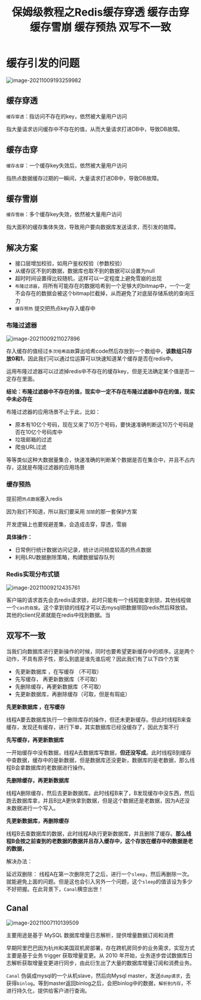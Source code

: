 ﻿---
title: 保姆级教程之Redis缓存穿透 缓存击穿 缓存雪崩 缓存预热 双写不一致
categories:
  - 缓存中间件
tags:
  - Redis
  - 缓存中间件
cover: >-
  https://hmf-typora-images.oss-cn-guangzhou.aliyuncs.com/images/202307091752364.png
abbrlink: 6978
updated: 2023-07-19 10:54:43
---



# 缓存引发的问题

![image-20211009193259982](https://p3-juejin.byteimg.com/tos-cn-i-k3u1fbpfcp/464c731b777f48b2b404878edb05fb3e~tplv-k3u1fbpfcp-zoom-1.image)
## 缓存穿透
`缓存穿透`：指访问不存在的key，依然被大量用户访问

指大量请求访问缓存中不存在的值，从而大量请求打进DB中，导致DB故障。

## 缓存击穿
`缓存击穿`：一个缓存key失效后，依然被大量用户访问

指热点数据缓存过期的一瞬间，大量请求打进DB中，导致DB故障。

## 缓存雪崩
`缓存雪崩`：多个缓存key失效，依然被大量用户访问

指大面积的缓存集体失效，导致用户要向数据库发送请求，而引发的故障。

## 解决方案

-  接口层增加校验，如用户鉴权校验（参数校验）
-  从缓存区不到的数据，数据库也取不到的数据可以设置为null
- 超时时间设置得比较随机，这样可以一定程度上避免雪崩的出现
-  `布隆过滤器`，将所有可能存在的数据哈希到一个足够大的bitmap中，一个一定不会存在的数据会被这个bitmap拦截掉，从而避免了对底层存储系统的查询压力
- `缓存预热` 提交把热点key存入缓存中

### 布隆过滤器
![image-20211009211027896](https://p3-juejin.byteimg.com/tos-cn-i-k3u1fbpfcp/0c5b697b7954438398a662da533a18a6~tplv-k3u1fbpfcp-zoom-1.image)

存入缓存的值经过`多次哈希函数`算出哈希code然后存放到一个数组中，**该数组只存放0和1**，因此我们可以通过位运算可以快速知道某个缓存是否在redis中。

运用布隆过滤器可以过滤掉redis中不存在的缓存key，但是无法确定某个值是否一定存在里面。

**结论：布隆过滤器中不存在的值，现实中一定不存在布隆过滤器中存在的值，现实中未必存在**

布隆过滤器的应用场景不止于此，比如：
-   原本有10亿个号码，现在又来了10万个号码，要快速准确判断这10万个号码是否在10亿个号码库中
-   垃圾邮箱的过滤
-  爬虫URL过滤

等等类似这种大数据量集合，快速准确的判断某个数据是否在集合中，并且不占内存，这就是布隆过滤器的应用场景

### 缓存预热
提前把`热点数据`塞入redis

因为我们不知道，所以我们要采用 `加锁`的那一套保护方案

开发逻辑上也要规避差集，会造成击穿，穿透，雪崩

**具体操作：**

-   日常例行统计数据访问记录，统计访问频度较高的热点数据
-   利用LRU数据删除策略，构建数据留存队列

### Redis实现分布式锁


![image-20211009212435761](https://p3-juejin.byteimg.com/tos-cn-i-k3u1fbpfcp/ea29a80d7a6544b5a235d1b52f0a4859~tplv-k3u1fbpfcp-zoom-1.image)

客户端的请求首先会去redis请求锁，此时只能有一个线程能拿到锁，其他线程做一个`cas的自旋`。这个拿到锁的线程才可以去mysql把数据带回redis然后释放锁。其他的client兄弟就能在redis中找到数据。当


##  双写不一致
当我们向数据库进行更新操作的时候，同时也要希望更新缓存中的顺序。这是两个动作，不具有原子性，那么到底是谁先谁后呢？因此我们有了以下四个方案

- 先更新数据库 ，在写缓存 （不可取）
- 先写缓存， 再更新数据库（不可取）
- 先删除缓存，再更新数据库（不可取）
- 先更新数据库，再删除缓存（可取，但是有瑕疵）


**先更新数据库 ，在写缓存**

线程A要去数据库执行一个删除库存的操作，但还未更新缓存。但此时线程B来查缓存，发现还有缓存，进行下单，其实数据库已经没缓存了，因此方案不行

**先写缓存，再更新数据库**

一开始缓存中没有数据，线程A去数据库写数据，**但还没写成**。此时线程B到缓存中查数据，缓存中的是新数据，但是数据库还没更新，数据库的是老数据，那么线程B会拿数据库的老数据进行操作。

**先删除缓存，再更新数据库**

线程A删除缓存，然后去更新数据库。此时线程B来了，B发现缓存中没东西，然后跑去数据库拿，并且B比A更快拿到数据，但是这个数据还是老数据，因为A还没未数据进行一个写入。

**先更新数据库，再删除缓存**

线程B去查数据库的数据，此时线程A执行更新数据库，并且删除了缓存。**那么线程B会按之前查到的老数据的数据并且存入缓存中，这个存放在缓存中的数据是老的数据，**

解决办法：

延迟双删除：
线程A在第一次删除完了之后，进行一个`sleep`，然后再删除一次。就能避免上面的问题。但是这也会引入另外一个问题，这个`sleep`的值该设为多少不好把握。在此背景下，`Canal`横空出世！

## Canal

![image-20211007110139509](https://hmf-typora-images.oss-cn-guangzhou.aliyuncs.com/images/image-20211007110139509.png)

主要用途是基于 MySQL 数据库增量日志解析，提供增量数据订阅和消费

早期阿里巴巴因为杭州和美国双机房部署，存在跨机房同步的业务需求，实现方式主要是基于业务 trigger 获取增量变更。从 2010 年开始，业务逐步尝试数据库日志解析获取增量变更进行同步，由此衍生出了大量的数据库增量订阅和消费业务。

`Canal` 伪装成mysql的一个从机slave，然后向Mysql master，发送`dump请求`，去获得`binlog`。等到master返回binlog之后，会把binlog中的数据，`解析到内存`，不进行持久化，提供给客户进行查询。

